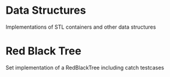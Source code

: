 # Data Structures

Implementations of STL containers and other data structures


# Red Black Tree

Set implementation of a RedBlackTree including catch testcases
